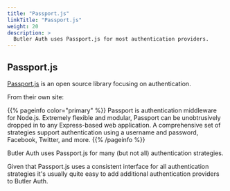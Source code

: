 ```yaml
---
title: "Passport.js"
linkTitle: "Passport.js"
weight: 20
description: >
  Butler Auth uses Passport.js for most authentication providers.
---
```


## Passport.js

[Passport.js](http://www.passportjs.org/) is an open source library focusing on authentication.

From their own site:

{{% pageinfo color="primary" %}}
Passport is authentication middleware for Node.js. Extremely flexible and modular, Passport can be unobtrusively dropped in to any Express-based web application. A comprehensive set of strategies support authentication using a username and password, Facebook, Twitter, and more.
{{% /pageinfo %}}

Butler Auth uses Passport.js for many (but not all) authentication strategies.

Given that Passport.js uses a consistent interface for all authentication strategies it's usually quite easy to add additional authentication providers to Butler Auth.
